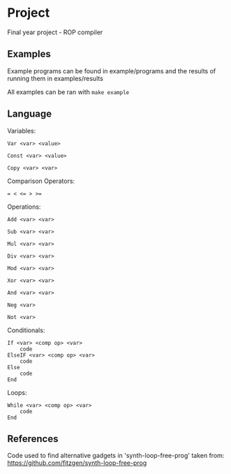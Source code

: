 # Project
Final year project  - ROP compiler

## Examples

Example programs can be found in example/programs and the results of running them in examples/results

All examples can be ran with `make example`

## Language

Variables:

`Var <var> <value>`

`Const <var> <value>`

`Copy <var> <var>`

Comparison Operators:

`= < <= > >= `

Operations:

`Add <var> <var>`

`Sub <var> <var>`

`Mul <var> <var>`

`Div <var> <var>`

`Mod <var> <var>`

`Xor <var> <var>`

`And <var> <var>`

`Neg <var>`

`Not <var>`

Conditionals:

```
If <var> <comp op> <var> 
    code
ElseIF <var> <comp op> <var>
    code
Else
    code
End
```

Loops:
```
While <var> <comp op> <var>
    code
End
```


## References

Code used to find alternative gadgets in 'synth-loop-free-prog' taken from: https://github.com/fitzgen/synth-loop-free-prog
